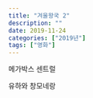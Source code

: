 ```yaml
---
title: "겨울왕국 2"
description: ""
date: 2019-11-24
categories: ["2019년"]
tags: ["영화"]
---
```


메가박스 센트럴

유하와 창모네랑
